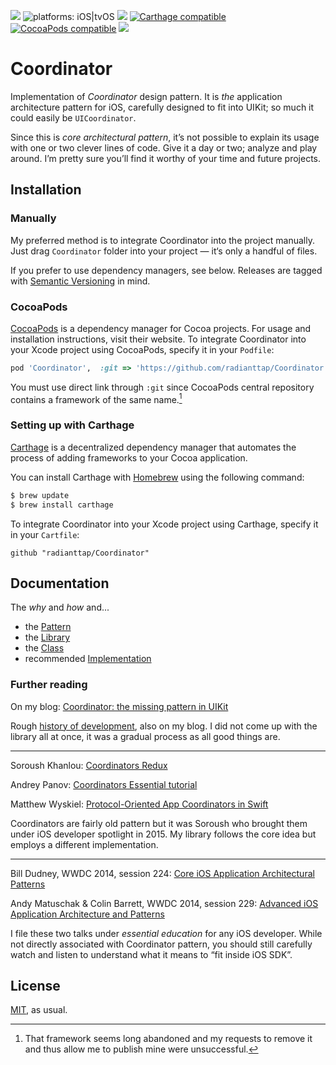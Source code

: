 [![](https://img.shields.io/github/tag/radianttap/Coordinator.svg?label=current)](https://github.com/radianttap/Coordinator/releases)
![platforms: iOS|tvOS](https://img.shields.io/badge/platform-iOS|tvOS-blue.svg)
[![](https://img.shields.io/github/license/radianttap/Coordinator.svg)](https://github.com/radianttap/Coordinator/blob/master/LICENSE)
[![Carthage compatible](https://img.shields.io/badge/Carthage-compatible-AD4709.svg?style=flat)](https://github.com/Carthage/Carthage)
[![CocoaPods compatible](https://img.shields.io/badge/CocoaPods-compatible-fb0006.svg)](https://cocoapods.org)
![](https://img.shields.io/badge/swift-5-223344.svg?logo=swift&labelColor=FA7343&logoColor=white)

# Coordinator

Implementation of _Coordinator_ design pattern. It is *the* application architecture pattern for iOS, carefully designed to fit into UIKit; so much it could easily be `UICoordinator`.

Since this is *core architectural pattern*, it’s not possible to explain its usage with one or two clever lines of code. Give it a day or two; analyze and play around. I’m pretty sure you’ll find it worthy of your time and future projects.

## Installation

### Manually 

My preferred method is to integrate Coordinator into the project manually. Just drag `Coordinator` folder into your project — it‘s only a handful of files.

If you prefer to use dependency managers, see below. 
Releases are tagged with [Semantic Versioning](https://semver.org) in mind.

### CocoaPods

[CocoaPods](https://cocoapods.org) is a dependency manager for Cocoa projects. For usage and installation instructions, visit their website. To integrate Coordinator into your Xcode project using CocoaPods, specify it in your `Podfile`:

```ruby
pod 'Coordinator', 	:git => 'https://github.com/radianttap/Coordinator.git'
```

You must use direct link through `:git` since CocoaPods central repository contains a framework of the same name.[^1]

### Setting up with Carthage

[Carthage](https://github.com/Carthage/Carthage) is a decentralized dependency manager that automates the process of adding frameworks to your Cocoa application.

You can install Carthage with [Homebrew](http://brew.sh/) using the following command:

```bash
$ brew update
$ brew install carthage
```

To integrate Coordinator into your Xcode project using Carthage, specify it in your `Cartfile`:

```ogdl
github "radianttap/Coordinator"
```

## Documentation

The _why_ and _how_ and...

- the [Pattern](documentation/Pattern.md)
- the [Library](documentation/Library.md)
- the [Class](documentation/Class.md)
- recommended [Implementation](documentation/Implement.md)

### Further reading

On my blog: [Coordinator: the missing pattern in UIKit](http://aplus.rs/2018/coordinator-missing-pattern-uikit/)

Rough [history of development](http://aplus.rs/tags/coordinator/), also on my blog. I did not come up with the library all at once, it was a gradual process as all good things are.

***

Soroush Khanlou: [Coordinators Redux](http://khanlou.com/2015/10/coordinators-redux/)

Andrey Panov: [Coordinators Essential tutorial](https://medium.com/blacklane-engineering/coordinators-essential-tutorial-part-i-376c836e9ba7)

Matthew Wyskiel: [Protocol-Oriented App Coordinators in Swift](https://mattwyskiel.github.io/posts/2016/07/20/protocol-oriented-app-coordinator-swift.html)

Coordinators are fairly old pattern but it was Soroush who brought them under iOS developer spotlight in 2015. My library follows the core idea but employs a different implementation.

***

Bill Dudney, WWDC 2014, session 224: [Core iOS Application Architectural Patterns](https://developer.apple.com/videos/play/wwdc2014/224/)

Andy Matuschak & Colin Barrett, WWDC 2014, session 229: [Advanced iOS Application Architecture and Patterns](https://developer.apple.com/videos/play/wwdc2014/229/)

I file these two talks under *essential education* for any iOS developer. While not directly associated with Coordinator pattern, you should still carefully watch and listen to understand what it means to “fit inside iOS SDK”.

## License

[MIT](https://choosealicense.com/licenses/mit/), as usual.


[^1]: That framework seems long abandoned and my requests to remove it and thus allow me to publish mine were unsuccessful.